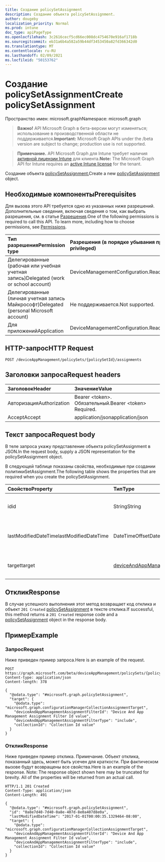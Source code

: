 ```yaml
---
title: Создание policySetAssignment
description: Создание объекта policySetAssignment.
author: dougeby
localization_priority: Normal
ms.prod: intune
doc_type: apiPageType
ms.openlocfilehash: 3c2616cecf5cd66ec008dc4754670e916af1718b
ms.sourcegitcommit: eb31a6b4a582a59b44df3453450a82fd366342d0
ms.translationtype: MT
ms.contentlocale: ru-RU
ms.lasthandoff: 02/09/2021
ms.locfileid: "50153762"
---
```

# <a name="create-policysetassignment"></a><span data-ttu-id="9215d-103">Создание policySetAssignment</span><span class="sxs-lookup"><span data-stu-id="9215d-103">Create policySetAssignment</span></span>

<span data-ttu-id="9215d-104">Пространство имен: microsoft.graph</span><span class="sxs-lookup"><span data-stu-id="9215d-104">Namespace: microsoft.graph</span></span>

> <span data-ttu-id="9215d-105">**Важно!** API Microsoft Graph в бета-версии могут изменяться; использование в производственной области не поддерживается.</span><span class="sxs-lookup"><span data-stu-id="9215d-105">**Important:** Microsoft Graph APIs under the /beta version are subject to change; production use is not supported.</span></span>

> <span data-ttu-id="9215d-106">**Примечание.** API Microsoft Graph для Intune требует наличия [активной лицензии Intune](https://go.microsoft.com/fwlink/?linkid=839381) для клиента.</span><span class="sxs-lookup"><span data-stu-id="9215d-106">**Note:** The Microsoft Graph API for Intune requires an [active Intune license](https://go.microsoft.com/fwlink/?linkid=839381) for the tenant.</span></span>

<span data-ttu-id="9215d-107">Создание объекта [policySetAssignment.](../resources/intune-policyset-policysetassignment.md)</span><span class="sxs-lookup"><span data-stu-id="9215d-107">Create a new [policySetAssignment](../resources/intune-policyset-policysetassignment.md) object.</span></span>

## <a name="prerequisites"></a><span data-ttu-id="9215d-108">Необходимые компоненты</span><span class="sxs-lookup"><span data-stu-id="9215d-108">Prerequisites</span></span>
<span data-ttu-id="9215d-p101">Для вызова этого API требуется одно из указанных ниже разрешений. Дополнительные сведения, включая сведения о том, как выбрать разрешения, см. в статье [Разрешения](/graph/permissions-reference).</span><span class="sxs-lookup"><span data-stu-id="9215d-p101">One of the following permissions is required to call this API. To learn more, including how to choose permissions, see [Permissions](/graph/permissions-reference).</span></span>

|<span data-ttu-id="9215d-111">Тип разрешения</span><span class="sxs-lookup"><span data-stu-id="9215d-111">Permission type</span></span>|<span data-ttu-id="9215d-112">Разрешения (в порядке убывания привилегий)</span><span class="sxs-lookup"><span data-stu-id="9215d-112">Permissions (from most to least privileged)</span></span>|
|:---|:---|
|<span data-ttu-id="9215d-113">Делегированные (рабочая или учебная учетная запись)</span><span class="sxs-lookup"><span data-stu-id="9215d-113">Delegated (work or school account)</span></span>|<span data-ttu-id="9215d-114">DeviceManagementConfiguration.ReadWrite.All</span><span class="sxs-lookup"><span data-stu-id="9215d-114">DeviceManagementConfiguration.ReadWrite.All</span></span>|
|<span data-ttu-id="9215d-115">Делегированные (личная учетная запись Майкрософт)</span><span class="sxs-lookup"><span data-stu-id="9215d-115">Delegated (personal Microsoft account)</span></span>|<span data-ttu-id="9215d-116">Не поддерживается.</span><span class="sxs-lookup"><span data-stu-id="9215d-116">Not supported.</span></span>|
|<span data-ttu-id="9215d-117">Для приложений</span><span class="sxs-lookup"><span data-stu-id="9215d-117">Application</span></span>|<span data-ttu-id="9215d-118">DeviceManagementConfiguration.ReadWrite.All</span><span class="sxs-lookup"><span data-stu-id="9215d-118">DeviceManagementConfiguration.ReadWrite.All</span></span>|

## <a name="http-request"></a><span data-ttu-id="9215d-119">HTTP-запрос</span><span class="sxs-lookup"><span data-stu-id="9215d-119">HTTP Request</span></span>
<!-- {
  "blockType": "ignored"
}
-->
``` http
POST /deviceAppManagement/policySets/{policySetId}/assignments
```

## <a name="request-headers"></a><span data-ttu-id="9215d-120">Заголовки запроса</span><span class="sxs-lookup"><span data-stu-id="9215d-120">Request headers</span></span>
|<span data-ttu-id="9215d-121">Заголовок</span><span class="sxs-lookup"><span data-stu-id="9215d-121">Header</span></span>|<span data-ttu-id="9215d-122">Значение</span><span class="sxs-lookup"><span data-stu-id="9215d-122">Value</span></span>|
|:---|:---|
|<span data-ttu-id="9215d-123">Авторизация</span><span class="sxs-lookup"><span data-stu-id="9215d-123">Authorization</span></span>|<span data-ttu-id="9215d-124">Bearer &lt;token&gt;. Обязательный.</span><span class="sxs-lookup"><span data-stu-id="9215d-124">Bearer &lt;token&gt; Required.</span></span>|
|<span data-ttu-id="9215d-125">Accept</span><span class="sxs-lookup"><span data-stu-id="9215d-125">Accept</span></span>|<span data-ttu-id="9215d-126">application/json</span><span class="sxs-lookup"><span data-stu-id="9215d-126">application/json</span></span>|

## <a name="request-body"></a><span data-ttu-id="9215d-127">Текст запроса</span><span class="sxs-lookup"><span data-stu-id="9215d-127">Request body</span></span>
<span data-ttu-id="9215d-128">В теле запроса укажу представление объекта policySetAssignment в JSON.</span><span class="sxs-lookup"><span data-stu-id="9215d-128">In the request body, supply a JSON representation for the policySetAssignment object.</span></span>

<span data-ttu-id="9215d-129">В следующей таблице показаны свойства, необходимые при создании политикиSetAssignment.</span><span class="sxs-lookup"><span data-stu-id="9215d-129">The following table shows the properties that are required when you create the policySetAssignment.</span></span>

|<span data-ttu-id="9215d-130">Свойство</span><span class="sxs-lookup"><span data-stu-id="9215d-130">Property</span></span>|<span data-ttu-id="9215d-131">Тип</span><span class="sxs-lookup"><span data-stu-id="9215d-131">Type</span></span>|<span data-ttu-id="9215d-132">Описание</span><span class="sxs-lookup"><span data-stu-id="9215d-132">Description</span></span>|
|:---|:---|:---|
|<span data-ttu-id="9215d-133">id</span><span class="sxs-lookup"><span data-stu-id="9215d-133">id</span></span>|<span data-ttu-id="9215d-134">String</span><span class="sxs-lookup"><span data-stu-id="9215d-134">String</span></span>|<span data-ttu-id="9215d-135">Ключ policySetAssignment.</span><span class="sxs-lookup"><span data-stu-id="9215d-135">Key of the PolicySetAssignment.</span></span>|
|<span data-ttu-id="9215d-136">lastModifiedDateTime</span><span class="sxs-lookup"><span data-stu-id="9215d-136">lastModifiedDateTime</span></span>|<span data-ttu-id="9215d-137">DateTimeOffset</span><span class="sxs-lookup"><span data-stu-id="9215d-137">DateTimeOffset</span></span>|<span data-ttu-id="9215d-138">Время последнего изменения policySetAssignment.</span><span class="sxs-lookup"><span data-stu-id="9215d-138">Last modified time of the PolicySetAssignment.</span></span>|
|<span data-ttu-id="9215d-139">target</span><span class="sxs-lookup"><span data-stu-id="9215d-139">target</span></span>|[<span data-ttu-id="9215d-140">deviceAndAppManagementAssignmentTarget</span><span class="sxs-lookup"><span data-stu-id="9215d-140">deviceAndAppManagementAssignmentTarget</span></span>](../resources/intune-shared-deviceandappmanagementassignmenttarget.md)|<span data-ttu-id="9215d-141">Целевая группа PolicySetAssignment</span><span class="sxs-lookup"><span data-stu-id="9215d-141">The target group of PolicySetAssignment</span></span>|



## <a name="response"></a><span data-ttu-id="9215d-142">Отклик</span><span class="sxs-lookup"><span data-stu-id="9215d-142">Response</span></span>
<span data-ttu-id="9215d-143">В случае успешного выполнения этот метод возвращает код отклика и объект `201 Created` [policySetAssignment](../resources/intune-policyset-policysetassignment.md) в тексте отклика.</span><span class="sxs-lookup"><span data-stu-id="9215d-143">If successful, this method returns a `201 Created` response code and a [policySetAssignment](../resources/intune-policyset-policysetassignment.md) object in the response body.</span></span>

## <a name="example"></a><span data-ttu-id="9215d-144">Пример</span><span class="sxs-lookup"><span data-stu-id="9215d-144">Example</span></span>

### <a name="request"></a><span data-ttu-id="9215d-145">Запрос</span><span class="sxs-lookup"><span data-stu-id="9215d-145">Request</span></span>
<span data-ttu-id="9215d-146">Ниже приведен пример запроса.</span><span class="sxs-lookup"><span data-stu-id="9215d-146">Here is an example of the request.</span></span>
``` http
POST https://graph.microsoft.com/beta/deviceAppManagement/policySets/{policySetId}/assignments
Content-type: application/json
Content-length: 378

{
  "@odata.type": "#microsoft.graph.policySetAssignment",
  "target": {
    "@odata.type": "microsoft.graph.configurationManagerCollectionAssignmentTarget",
    "deviceAndAppManagementAssignmentFilterId": "Device And App Management Assignment Filter Id value",
    "deviceAndAppManagementAssignmentFilterType": "include",
    "collectionId": "Collection Id value"
  }
}
```

### <a name="response"></a><span data-ttu-id="9215d-147">Отклик</span><span class="sxs-lookup"><span data-stu-id="9215d-147">Response</span></span>
<span data-ttu-id="9215d-p102">Ниже приведен пример отклика. Примечание. Объект отклика, показанный здесь, может быть усечен для краткости. При фактическом вызове будут возвращены все свойства.</span><span class="sxs-lookup"><span data-stu-id="9215d-p102">Here is an example of the response. Note: The response object shown here may be truncated for brevity. All of the properties will be returned from an actual call.</span></span>
``` http
HTTP/1.1 201 Created
Content-Type: application/json
Content-Length: 491

{
  "@odata.type": "#microsoft.graph.policySetAssignment",
  "id": "0a8e7d40-7d40-0a8e-407d-8e0a407d8e0a",
  "lastModifiedDateTime": "2017-01-01T00:00:35.1329464-08:00",
  "target": {
    "@odata.type": "microsoft.graph.configurationManagerCollectionAssignmentTarget",
    "deviceAndAppManagementAssignmentFilterId": "Device And App Management Assignment Filter Id value",
    "deviceAndAppManagementAssignmentFilterType": "include",
    "collectionId": "Collection Id value"
  }
}
```




